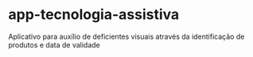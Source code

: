# app-tecnologia-assistiva
Aplicativo para auxílio de deficientes visuais através da identificação de produtos e data de validade
